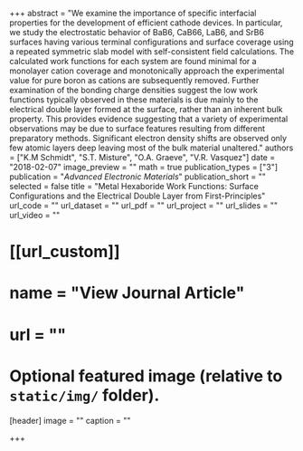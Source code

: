 +++
abstract = "We examine the importance of specific interfacial properties for the development of efficient cathode devices. In particular, we study the electrostatic behavior of BaB6, CaB66, LaB6, and SrB6 surfaces having various terminal configurations and surface coverage using a repeated symmetric slab model with self-consistent field calculations. The calculated work functions for each system are found minimal for a monolayer cation coverage and monotonically approach the experimental value for pure boron as cations are subsequently removed. Further examination of the bonding charge densities suggest the low work functions typically observed in these materials is due mainly to the electrical double layer formed at the surface, rather than an inherent bulk property. This provides evidence suggesting that a variety of experimental observations may be due to surface features resulting from different preparatory methods. Significant electron density shifts are observed only few atomic layers deep leaving most of the bulk material unaltered."
authors = ["K.M Schmidt", "S.T. Misture", "O.A. Graeve", "V.R. Vasquez"]
date = "2018-02-07"
image_preview = ""
math = true
publication_types = ["3"]
publication = "*Advanced Electronic Materials*"
publication_short = ""
selected = false
title = "Metal Hexaboride Work Functions: Surface Configurations and the Electrical Double Layer from First-Principles"
url_code = ""
url_dataset = ""
url_pdf = ""
url_project = ""
url_slides = ""
url_video = ""

# [[url_custom]]
# name = "View Journal Article"
# url = ""

# Optional featured image (relative to `static/img/` folder).
[header]
image = ""
caption = ""

+++
